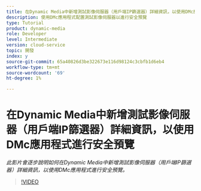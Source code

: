 ```yaml
---
title: 在Dynamic Media中新增測試影像伺服器（用戶端IP篩選器）詳細資訊，以使用DMc應用程式進行安全預覽
description: 使用DMc應用程式配置測試影像伺服器以進行安全預覽
type: Tutorial
product: dynamic-media
role: Developer
level: Intermediate
version: cloud-service
topic: 開發
index: y
source-git-commit: 65a40826d3be322673e116d98124c3cbfb1d6eb4
workflow-type: tm+mt
source-wordcount: '69'
ht-degree: 1%

---
```



# 在Dynamic Media中新增測試影像伺服器（用戶端IP篩選器）詳細資訊，以使用DMc應用程式進行安全預覽

*此影片會逐步說明如何在Dynamic Media中新增測試影像伺服器（用戶端IP篩選器）詳細資訊，以使用DMc應用程式進行安全預覽。*

>[!VIDEO](https://video.tv.adobe.com/v/335462?quality=9&learn=on)
